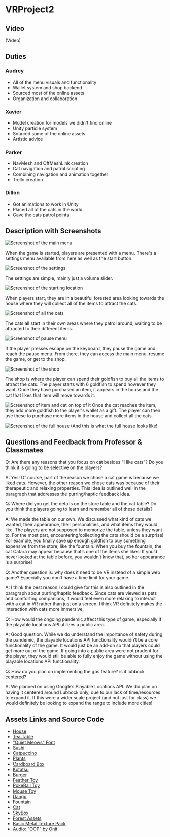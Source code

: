 # VRProject2
## Video
(Video)

## Duties
### Audrey
- All of the menu visuals and functionality
- Wallet system and shop backend
- Sourced most of the online assets
- Organization and collaboration

### Xavier
- Model creation for models we didn't find online
- Unity particle system
- Sourced some of the online assets
- Artistic advice

### Parker
- NavMesh and OffMeshLink creation
- Cat navigation and patrol scripting
- Combining navigation and animation together
- Trello creation

### Dillon
- Got animations to work in Unity
- Placed all of the cats in the world
- Gave the cats patrol points

## Description with Screenshots
![Screenshot of the main menu](https://cdn.discordapp.com/attachments/711654907517861898/782822735457812480/unknown.png)

When the game is started, players are presented with a menu. There's a settings menu available from here as well as the start button.

![Screenshot of the settings](https://cdn.discordapp.com/attachments/711654907517861898/782822844970827826/unknown.png)

The settings are simple, mainly just a volume slider.

![Screenshot of the starting location](https://cdn.discordapp.com/attachments/711654907517861898/782834242450096178/unknown.png)

When players start, they are in a beautiful forested area looking towards the house where they will collect all of the items to attract the cats.

![Screenshot of all the cats](https://cdn.discordapp.com/attachments/711654907517861898/782823301856100372/unknown.png)

The cats all start in their own areas where they patrol around, waiting to be attracted to their different items.

![Screenshot of pause menu](https://cdn.discordapp.com/attachments/711654907517861898/782824501473050624/unknown.png)

If the player presses escape on the keyboard, they pause the game and reach the pause menu. From there, they can access the main menu, resume the game, or get to the shop.

![Screenshot of the shop](https://cdn.discordapp.com/attachments/711654907517861898/782825142950428682/unknown.png)

The shop is where the player can spend their goldfish to buy all the items to attract the cats. The player starts with 6 goldfish to spend however they want. Once they have purchased an item, it appears in the house and the cat that likes that item will move towards it.

![Screenshot of item and cat on top of it](https://cdn.discordapp.com/attachments/711654907517861898/782825533075488818/unknown.png)
Once the cat reaches the item, they add more goldfish to the player's wallet as a gift. The player can then use these to purchase more items in the house and collect all the cats.

![Screenshot of the full house](https://cdn.discordapp.com/attachments/711654907517861898/782825831834714122/unknown.png)
(And this is what the full house looks like!

## Questions and Feedback from Professor & Classmates

Q: Are there any reasons that you focus on cat besides “I like cats”? Do you think it is going to be selective on the players?

A: Yes! Of course, part of the reason we chose a cat game is because we liked cats. However, the other reason we chose cats was because of their therapeutic and relaxing properties. This idea is outlined well in the paragraph that addresses the purring/haptic feedback idea.


Q: Where did you get the details on the store table and the cat table? Do you think the players going to learn and remember all of these details?

A: We made the table on our own. We discussed what kind of cats we wanted, their appearance, their personalities, and what items they would like. The players are not supposed to memorize the table, unless they want to. For the most part, encountering/collecting the cats should be a surprise! For example, you finally save up enough goldfish to buy something expensive from the store, like the fountain. When you buy the fountain, the cat Catara may appear because that’s one of the items she likes! If you’d never looked at the table before, you wouldn’t know that, so her appearance is a surprise! 


Q: Another question is: why does it need to be VR instead of a simple web game? Especially you don’t have a time limit for your game.

A: I think the best reason I could give for this is also outlined in the paragraph about purring/haptic feedback. Since cats are viewed as pets and comforting companions, it would feel even more relaxing to interact with a cat in VR rather than just on a screen. I think VR definitely makes the interaction with cats more immersive.


Q: How would the ongoing pandemic affect this type of game, especially if the playable locations API utilizes a public area.

A: Good question. While we do understand the importance of safety during the pandemic, the playable locations API functionality wouldn’t be a core functionality of the game. It would just be an add-on so that players could get more out of the game. If going into a public area were not prudent for the player, they would still be able to fully enjoy the game without using the playable locations API functionality. 


Q: How do you plan on implementing the gps feature? is it lubbock centered?

A: We planned on using Google’s Playable Locations API. We did plan on having it centered around Lubbock only, due to our lack of time/resources to expand it. If this were a wider scale project (and not just for class) we would definitely be looking to expand the range to include more cities! 


## Assets Links and Source Code
- [House](https://sketchfab.com/3d-models/house-be826fb24a1c4728b10ece36f73583ad)
- [Tea Table](https://sketchfab.com/3d-models/japanese-tea-table-c59fbfc80a7f4cc7b691934359eb4b9e)
- ["Quiet Meows" Font](https://www.dafont.com/quiet-meows.font?text=Kitty+Collector&back=theme)
- [Sushi](https://sketchfab.com/3d-models/sushis-66b8917c39854fb5b01e54c7ad82d022)
- [Catpuccino](https://sketchfab.com/3d-models/catpuccino-f264bf3effb3443db45217225a5bab8f)
- [Plants](https://sketchfab.com/3d-models/plants-succulents-pack-3b7ba61c2db248ec9c075413a92e9319)
- [Cardboard Box](https://sketchfab.com/3d-models/cardboard-box-f43199f19c3142c68cc672db55d9a40d)
- [Kotatsu](https://sketchfab.com/3d-models/kotatsu-1e976c78d1eb4d2faa590316b0d38e24)
- [Burger](https://sketchfab.com/3d-models/cat-burger-5dbd2ad2c6dd4f109644d39cc4ec92f9)
- [Feather Toy](https://sketchfab.com/3d-models/feather-7d93f6d775394cebb8ac81f668234e20)
- [PokeBall Toy](https://sketchfab.com/3d-models/pokeball-9b6a97ead28041a48496dd1a57b2ea39#download)
- [Mouse Toy](https://sketchfab.com/3d-models/mouse-0af38fa8948a4df0ba7a7939c31eb204)
- [Dango](https://sketchfab.com/3d-models/dango-db1627c3cd4f4e08b3fb964db186dd20)
- [Fountain](https://sketchfab.com/3d-models/fish-fountain-c3dfb5c6825c4a8895583d8338c4f4e2)
- [Cat](https://sketchfab.com/3d-models/toon-cat-free-b2bd1ee7858444bda366110a2d960386)
- [SkyBox](https://assetstore.unity.com/packages/2d/textures-materials/sky/fantasy-skybox-free-18353)
- [Forest Assets](https://assetstore.unity.com/packages/3d/environments/fantasy/fantasy-forest-environment-free-demo-35361)
- [Basic Metal Texture Pack](https://assetstore.unity.com/packages/2d/textures-materials/metals/basic-metal-texture-pack-37402)
- [Audio: "OOP" by Onit](https://www.youtube.com/watch?v=LpUuPCn_GXY)
